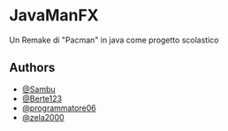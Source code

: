
# JavaManFX

Un Remake di "Pacman" in java come progetto scolastico

## Authors

- [@Sambu](https://github.com/Sambu)
- [@Berte123](https://github.com/Berte123)
- [@programmatore06](https://github.com/programmatore06)
- [@zela2000](https://github.com/zela2000)
